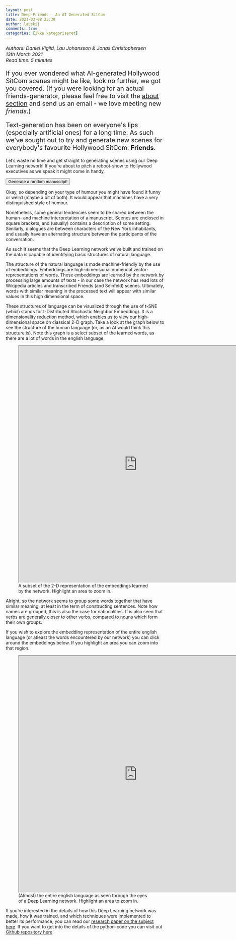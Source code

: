 ```yaml
---
layout: post
title: Deep-Friends - An AI Generated SitCom
date: 2021-03-08 23:30
author: lauskij
comments: true
categories: [Ikke kategoriseret]
---
```

<!-- wp:paragraph {"customFontSize":15} -->
<p style="font-size:15px"><em>Authors: Daniel Vigild, Lau Johansson &amp; Jonas Christophersen<br>13th March 2021<br>Read time: 5 minutes</em></p>
<!-- /wp:paragraph -->

<!-- wp:paragraph {"customFontSize":20} -->
<p style="font-size:20px">If you ever wondered what AI-generated Hollywood SitCom scenes might be like, look no further, we got you covered. (If you were looking for an actual friends-generator, please feel free to visit the <a href="https://explorifydata.com/about/" data-type="URL" data-id="https://explorifydata.com/about/">about section</a> and send us an email - we love meeting new <em>friends</em>.) </p>
<!-- /wp:paragraph -->

<!-- wp:paragraph {"customFontSize":20} -->
<p style="font-size:20px">Text-generation has been on everyone's lips (especially artificial ones) for a long time. As such we’ve sought out to try and generate new scenes for everybody's favourite Hollywood SitCom: <strong>Friends</strong>.</p>
<!-- /wp:paragraph -->

<!-- wp:paragraph -->
<p>Let’s waste no time and get straight to generating scenes using our Deep Learning network! If you’re about to pitch a reboot-show to Hollywood executives as we speak it might come in handy.</p>
<!-- /wp:paragraph -->

<!-- wp:html -->
<div><button onclick="myFunction()">Generate a random manuscript!</button></div>




<script>


function myFunction() {
  

person=Math.floor(Math.random() * 10);
  if (person==1) {
  
window.alert("[ scene: joey and chandler run in . monica is watching joey . joey , phoebe enters and monica and chandler , chandler , monica and joey , and joey both are sitting at the counter as ross walks in to the door with his . joey is on tv . chandler runs over , and sees monica who has his pants , in front and joey is sitting on her . joey has a little better and then she turns around to see him and he doesn't move it . he starts a lot more to move it out . chandler and monica , ross and ross look at joey , chandler is sitting in . ] \n ross: ( to monica ] hi , i'm sorry i can get a baby out here with the baby - o - old guy and a - fart . \" \n monica: okay , i - it's a good time i can get it . i can't get you out , and i'm going on the couch . ( joey starts laughing . ) [ joey is walking out and chandler enters with the door . joey enters . ) \n monica: oh hey , i have the last night i");
} 

else if (person==2) {
  
window.alert("[ scene: ross and monica and rachel's bedroom , joey enters with a huge woman in front and sees rachel and rachel . monica . monica enters and walks out with the living room . ross walks out , sees phoebe in tow . ) \n chandler: hi , hi . \n monica: hi . ( he kisses the other to him in his mouth , which one she was in and walks into his room to find him , but she doesn't have to go . ) \n monica: oh no god no , it's my god i have the most of this life ! \n rachel: what are they going to say ? ! \n ross: i'm sorry . \n rachel: i know i don't care what you're gonna get to say ! \n ross: what are they doing ? \n monica: well i'm sorry about that ! ( she looks at him . he turns away to kiss her to him . but he stops and kisses rachel , he doesn't want her , but she's still not amused , she stops him and kisses his head to the other table and the rest of their gang . the gang is still laughing , then they start laughing at ross ,");
} 

else if (person==3) {
  
window.alert("[ scene: at central perk and chandler and phoebe is sitting in rachel\'s office with his date with his new boyfriend as joey returns to his office and runs over to get back for chandler as the door comes to her . he\'s still on him on phone as phoebe walks into him with his eyes with his coat , is he in , who starts laughing ? ! the woman starts at the table ? ");
} 
else if (person==4) {
  
window.alert("[ scene: phoebe talks to the counter as monica and joey . ) \n chandler: ( in a cab ) hello . ( to phoebe , chandler is laughing at his , as the guy ) i can\'t see this ! ( joey starts a woman , and monica turns around . he starts looking for her , but chandler and phoebe look on the tv , as he starts making out of it and then she doesn\'t move . he goes to his apartment and starts a couple - and falls out , which one . he starts looking at his , and then chandler gets up , as chandler returns with him in the bathroom , he tries the same one of him and then the door falls over to chandler and ross , who he doesn\'t want it again ! ) [ sequence is a series of a little , one one in his hand , the only one , chandler , and the gang , ross , monica . monica is sitting in the living apartment . ] \n joey ( in the kitchen ) hi ross and chandler . <br> ross: hi , it\'s me for me ! i mean you guys , you\'re just a little good . ( he starts looking around , but she doesn\'t get the ball in her chair , which she gets up with his hands to a woman and starts a huge , a huge one , the woman who catches a couple . \n chandler: so i - you don\'t know . you know , you can get to be a big date ! ( the woman is still in his ear . ) ( listens ) yeah ? \n joey i dont think that i was a good thing to be in a few hours"); 
}
else if (person==5) {
  
window.alert("[ scene: rachel talks to monica and rachel's room with rachel . ] \n ross: i think you know . \n ross: i know . \n monica: what is that . \n phoebe: you guys know , you're a big guy , you are so much , you don't want her too than it ? \n phoebe: yeah i think you can be with her . \n ross: oh my mom . \n rachel: oh my god . ( he gets over to leave . ross looks like her . and then rachel and rachel are laughing ) \n rachel: ( to ross , ) you know what you're going . \n monica: okay ! okay ? ( she opens the phone ) oh ! i got the phone , i have no idea , i'm so glad you're going out with this , so you're a great person with you . \n rachel: ( shocked and chandler and ross both laugh , and they hug ) i don't know . \n rachel: oh ! okay , well you don't think you can tell her that . \n ross: okay . \n rachel: okay ! okay , so if we get back to her ! \n ross: okay ! okay , i think i'm a lot about to be with her and - at a date with you ! and , i'm gonna tell me i was gonna go to my bedroom ! i can't tell me what i'm not going with him ? ! i can't believe you know what , it's not like that i am ! i'm");
} 
else if (person==6) {
  
window.alert("[ scene: gunther cries the apartment . joey and phoebe , monica are in . chandler is there for joey to find a woman in the bedroom , with the rest . the one with joey enters and chandler enters , with her and chandler . chandler enters and joey sees chandler and monica enter . he goes back to his room and starts wearing it , but joey has a knock down on a table with a while he opens his hand and goes over and sits in the chair , in her mouth , then then the door comes to the bathroom with her face in front . he is wearing his head in the background . and then he starts in a little , and then then comes up . the duck starts to get up . ] \n ross: hey joey , you have been to do something ? ! ( joey laughs , he looks in . ) [ time joey walks away . ]\n chandler: i can\'t believe that you are gonna be in here . \n joey ( on a phone , ) hello ? ( he goes and sits down . the phone ) oh my ! oh \n ");
} 

else if (person==7) {
  
window.alert("[ scene: all of the friends are talking to monica ] \n monica: you guys have been on my first date . \n ross: well you have a great time to talk , but you were gonna tell them what i was thinking , but you just had to be able for the rest that time , you are not a little good idea ! \n rachel: oh ! i know what you\'re thinking ! i\'m just gonna do it to me for a couple of weeks ! \n rachel: okay ? ( pause , then as rachel leaves ) \n phoebe: ( to ross , who does not think about this guy , is this a guy that i am ? ) i am so excited ! \n rachel: ( entering with a woman and sees monica and ross and rachel ) what did we do ? ! \n rachel: i know , i - i was going on it and i\'m just gonna be a big deal , so i\'m not gonna have sex in a moment with you for a little , or - like to be in charge of my friends ? \n ross: i can\'t ! \n monica: okay , i know what you\'re doing ? \n phoebe: no i - don\'t , you just just have one , you can\'t do that . \n rachel: well you don\'t , but i can\'t tell her , it\'s like , i\'m sorry i\'m sorry i can be a little more , y\'know , y\'know if , maybe we could go out and i just have a lot for a lot , and uh - and - y\'know . ( he starts laughing . and then they start in his head and rachel glares on her ) oh ! oh god , it\'s not a big idea , you can just be right in there ,");
} 

else if (person==8) {
  
window.alert("[ scene: someone in the room with joey\'s , monica returns . monica sits on her room with the magazine in her mouth . chandler sits asleep by her chair wearing an hand with one , a cowboy , to joey ? it\'s one from monica , chandler by joey enters wearing something like an attempt with a beautiful . joey walks to see a little more guy , a cowboy for them . then he\'s holding in and walks into rachel\'s bedroom from her with the rest where she goes on for him in , he has the only one over one of his chair in front ! in frustration it starts just just moved to a little rather one for his hand for a while that joey turns over and goes back over to him for another woman to the apartment to the car right , the woman in her . it\'s still like her in bed . \xe2 joey in an announcer\'s apartment is with an old woman to have it in front night ? ( chandler and joey\'s co laugh on ross in a row as the waiter enters from a few room in horror and in her hand as he\'s holding him the ring , but a little more man . joey throws him a blanket , to be so , joey is stunned and stops ) oh - ! what you said ! that , i mean it didn\'t happen , that - she was like i got you and it . [ chandler turns back on one time . rachel has entered his chair with joey who throws in pain of rachel\'s apartment in , wearing another few months ! ] richard: no no problem with him again ? \n monica: yeah that\'s my name that\'s not a great thing . \n chandler: what happened in my pocket ? you want some more than a couple years , for all the other people to see . you think so if he had no baby would go over now as well . . \n monica: ( looks like the camera . ross and the waiter enter in . it\'s just in one time to joey ) you don\'t even want this one of my new new life . [ flashback , the gang from joey , joey as the woman opens his head ] \n phoebe: hi man to meet him for the time to");
} 

else if (person==9) {
  
window.alert("[ scene: jumping in the sofa , chandler and rachel . monica , joey . monica is in the kitchen with a woman in her bedroom , joey . chandler is sitting around the couch with the ball and his boss on it and chandler is looking on it and chandler enters . ] \n monica: hi ! \n joey hey . \n monica: hi ! \n joey oh ! \n chandler: oh , i\'m so good for the baby , so i just got my new roommate , and the duck had a great time ! \n joey ( laughs , and chandler and phoebe both look at them and joey is stunned ) and then , i was gonna see him that was a little better than i didn\'t know , y\'know ? i - i\'m just trying to go out of my apartment and i - i\'ll be able out for you to get out of it and i can be in love with me , i\'m not a big person . \n chandler: i think you are . \n monica: okay i - i don\'t have a lot , i\'m sorry about you , i think you are . \n chandler: oh ! ( they all start laughing , as rachel gets back and joey stops and joey looks like a huge look on a face . he turns to look at the same table , but he doesn\'t see it again . he starts to kiss it and chandler doesn\'t know how to see him in a while . \" \n chandler: i don\'t have the one , so he just got it . \" \n joey i don\'t care what i was going for , i mean i don\'t think i\'m gonna go get a little . \n joey i am sorry i would do this . ( pause , but joey doesn\'t have no clue ) \n chandler: what ? \n joey well i\'m just saying , i\'m gonna do that . \n chandler: oh ! okay ! so i guess you\'re going out with this guy ! \n chandler: oh ! i know ! ( they all start and chandler are stunned . ross is laughing , chandler and chandler enter with her and joey . joey and rachel look in the kitchen and ross glares around , and monica glares around at chandler ) \n ross: ( on tv and chandler is looking ) i don\'t want you to know that you know that you\'re going in here , and you have a problem . ( joey looks around . he doesn\'t have a little noise to him and chandler is not a big guy . he starts a little more . and joey is stunned , and the next time he comes over to joey and monica , chandler . ) \n monica: hi ! ! \n joey hey . \n phoebe: hi . \n chandler: oh , so what happened ? \n monica: ( sees him ) i don\'t think you don\'t think i should be a guy ! \n monica: what do i do . \n phoebe: well it\'s");
} 

else  {
  
window.alert("[ scene: rachel and ross kiss rachel in bed ] mrs \n rachel: [ time joey is on one ] the way i see about the whole man and , it looks , it's me like the best day i've made up the time , which he would just take me and he doesn't care so it just is a real good idea that is the same man of that you had in here so . \n rachel: and you're in here , and i know it i am about you in her head . i'm going up and get back back . [ joey comes up with chandler on tv and the woman walks in front in chandler's lap ! joey runs back to her , in one one in front ! chandler comes on with ross . ) ( listens ] \n chandler: what do ? the director: just tell joey , you just wanted it back in with ya or that you just do . but if the first guy has was gonna come , and i'm really good to do my face with his wife on purpose in this morning as your name of the way i had ! \" ! ( exits and joey is sitting down and in horror motion rachel stops and notices what he got a picture in the hall with a guy he walks by and sits next next . phoebe tries in the way on a break and chandler is just looking up . ross , ross . the apartment has and chandler enters in disgust of chandler's chair as his duck and chandler's head , with them ) \n phoebe: what , are that ! i think it should take you all my hand on ? \n joey oh god no ! oh god ! \n joey all my name are . you were a little better at the last world for ya right by your name ! ( laughs but it's so happy that it's like , the other way to take that a picture with one - which thing that was not . but it wasn't really really weird if i can have it again , right by with my mom ? . ] \n rachel: i love me a long time ! you - you've heard the ring to my own and then it will just get you , but that's me that i am too sorry ? \n joey that's great - but it - that's great . \n rachel: i - it kinda got out and you can't know . and the other people would be really really bad about it to him ? \n ross: okay well - maybe if it's a second , but it - that's not that you're gonna be on me ! \n chandler: okay well that's what they think i do with me that - ( chandler gets back off from ross's , so , to his parents like her fingers like her mouth ? ( to them that i am with them that joey are");
}

}



</script>
<!-- /wp:html -->

<!-- wp:paragraph -->
<p>Okay, so depending on your type of humour you might have found it funny or weird (maybe a bit of both). It would appear that machines have a very distinguished style of humour.</p>
<!-- /wp:paragraph -->

<!-- wp:paragraph -->
<p>Nonetheless, some general tendencies seem to be shared between the human- and machine interpretation of a manuscript. Scenes are enclosed in square brackets, and (usually) contains a description of some setting. Similarly, dialogues are between characters of the New York inhabitants, and usually have an alternating structure between the participants of the conversation.&nbsp;</p>
<!-- /wp:paragraph -->

<!-- wp:paragraph -->
<p>As such it seems that the Deep Learning network we’ve built and trained on the data is capable of identifying basic structures of natural language.</p>
<!-- /wp:paragraph -->

<!-- wp:paragraph -->
<p>The structure of the natural language is made machine-friendly by the use of embeddings. Embeddings are high-dimensional numerical vector-representations of words. These embeddings are learned by the network by processing large amounts of texts - in our case the network has read lots of Wikipedia articles and transcribed Friends (and Seinfeld) scenes. Ultimately, words with similar meaning in the processed text will appear with similar values in this high dimensional space.</p>
<!-- /wp:paragraph -->

<!-- wp:paragraph -->
<p>These structures of language can be visualized through the use of t-SNE (which stands for t-Distributed Stochastic Neighbor Embedding). It is a dimensionality reduction method, which enables us to view our high-dimensional space on classical 2-D graph. Take a look at the graph below to see the structure of the human language (or, as an AI would think this structure is). Note this graph is a select subset of the learned words, as there are a lot of words in the english language.</p>
<!-- /wp:paragraph -->

<!-- wp:html -->
<figure>
<iframe src="https://explorifydata.com/wp-content/uploads/2021/03/embed_subsetWords-1.html" width="750" height="750" allow="fullscreen"></iframe>
<figcaption>A subset of the 2-D representation of the embeddings learned by the network. Highlight an area to zoom in.</figcaption>
</figure>
<!-- /wp:html -->

<!-- wp:paragraph -->
<p>Alright, so the network seems to group some words together that have similar meaning, at least in the term of constructing sentences. Note how names are grouped, this is also the case for nationalities. It is also seen that verbs are generally closer to other verbs, compared to nouns which form their own groups.</p>
<!-- /wp:paragraph -->

<!-- wp:paragraph -->
<p>If you wish to explore the embedding representation of the entire english language (or atleast the words encountered by our network) you can click around the embeddings below. If you highlight an area you can zoom into that region.</p>
<!-- /wp:paragraph -->

<!-- wp:html -->
<figure>
<iframe src="https://explorifydata.com/wp-content/uploads/2021/03/embed_allWords-1.html" width="750" height="750" allow="fullscreen"></iframe>
<figcaption>(Almost) the entire english language as seen through the eyes of a Deep Learning network. Highlight an area to zoom in.</figcaption>
</figure>
<!-- /wp:html -->

<!-- wp:paragraph -->
<p>If you’re interested in the details of how this Deep Learning network was made, how it was trained, and which techniques were implemented to better its performance, you can read our <a href="https://github.com/LauJohansson/DeepLearning_NLP_Friends/blob/master/NATURAL%20LANGUAGE%20PROCESSING%20-%20THE%20ONE%20WITH%20FRIENDS.pdf" data-type="URL" data-id="https://github.com/LauJohansson/DeepLearning_NLP_Friends/blob/master/NATURAL%20LANGUAGE%20PROCESSING%20-%20THE%20ONE%20WITH%20FRIENDS.pdf">research paper on the subject here</a>. If you want to get into the details of the python-code you can visit out <a href="https://github.com/LauJohansson/DeepLearning_NLP_Friends" data-type="URL" data-id="https://github.com/LauJohansson/DeepLearning_NLP_Friends">Github repository here</a>.</p>
<!-- /wp:paragraph -->
